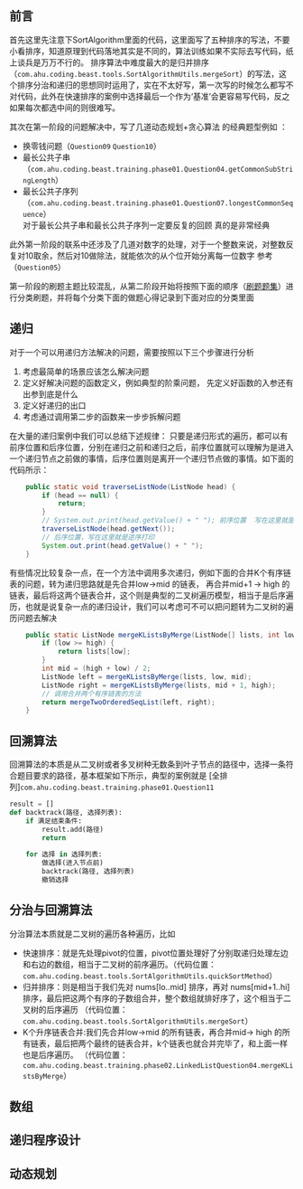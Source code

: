 ## 前言

首先这里先注意下SortAlgorithm里面的代码，这里面写了五种排序的写法，不要小看排序，知道原理到代码落地其实是不同的，算法训练如果不实际去写代码，纸上谈兵是万万不行的。
排序算法中难度最大的是归并排序（`com.ahu.coding.beast.tools.SortAlgorithmUtils.mergeSort`）的写法，这个排序分治和递归的思想同时运用了，实在不太好写，第一次写的时候怎么都写不对代码，此外在快速排序的案例中选择最后一个作为‘基准’会更容易写代码，反之如果每次都选中间的则很难写。

其次在第一阶段的问题解决中，写了几道动态规划+贪心算法 的经典题型例如 ：
- 换零钱问题（`Question09` `Question10`）
- 最长公共子串（`com.ahu.coding.beast.training.phase01.Question04.getCommonSubStringLength`）
- 最长公共子序列（`com.ahu.coding.beast.training.phase01.Question07.longestCommonSequence`）  
对于最长公共子串和最长公共子序列一定要反复的回顾 真的是非常经典

此外第一阶段的联系中还涉及了几道对数字的处理，对于一个整数来说，对整数反复对10取余，然后对10做除法，就能依次的从个位开始分离每一位数字 参考（`Question05`）

第一阶段的刷题主题比较混乱，从第二阶段开始将按照下面的顺序（[刷题题集](https://labuladong.online/algo/intro/quick-learning-plan/#%E5%85%B3%E4%BA%8E%E9%A2%98%E5%8D%95)）进行分类刷题，并将每个分类下面的做题心得记录到下面对应的分类里面


## 递归
对于一个可以用递归方法解决的问题，需要按照以下三个步骤进行分析
1. 考虑最简单的场景应该怎么解决问题
2. 定义好解决问题的函数定义，例如典型的阶乘问题， 先定义好函数的入参还有出参到底是什么
3. 定义好递归的出口
4. 考虑通过调用第二步的函数来一步步拆解问题

在大量的递归案例中我们可以总结下述规律：
只要是递归形式的遍历，都可以有前序位置和后序位置，分别在递归之前和递归之后，前序位置就可以理解为是进入一个递归节点之前做的事情，后序位置则是离开一个递归节点做的事情。如下面的代码所示：  
```java
    public static void traverseListNode(ListNode head) {
        if (head == null) {
            return;
        }
        // System.out.print(head.getValue() + " "); 前序位置  写在这里就是顺序打印
        traverseListNode(head.getNext());
        // 后序位置，写在这里就是逆序打印
        System.out.print(head.getValue() + " ");
    }
```

有些情况比较复杂一点，在一个方法中调用多次递归，例如下面的合并K个有序链表的问题，转为递归思路就是先合并low->mid 的链表，  再合并mid+1 -> high 的链表，最后将这两个链表合并，这个则是典型的二叉树遍历模型，相当于是后序遍历，也就是说复杂一点的递归设计，我们可以考虑可不可以把问题转为二叉树的遍历问题去解决
```java
    public static ListNode mergeKListsByMerge(ListNode[] lists, int low, int high) {
        if (low >= high) {
            return lists[low];
        }
        int mid = (high + low) / 2;
        ListNode left = mergeKListsByMerge(lists, low, mid);
        ListNode right = mergeKListsByMerge(lists, mid + 1, high);
        // 调用合并两个有序链表的方法
        return mergeTwoOrderedSeqList(left, right);
    }
```

## 回溯算法
回溯算法的本质是从二叉树或者多叉树种无数条到叶子节点的路径中，选择一条符合题目要求的路径，基本框架如下所示，典型的案例就是 [全排列]`com.ahu.coding.beast.training.phase01.Question11`
```python
result = []
def backtrack(路径, 选择列表):
    if 满足结束条件:
        result.add(路径)
        return
    
    for 选择 in 选择列表:
        做选择(进入节点前)
        backtrack(路径, 选择列表)
        撤销选择
```



## 分治与回溯算法
分治算法本质就是二叉树的遍历各种遍历，比如
- 快速排序：就是先处理pivot的位置，pivot位置处理好了分别取递归处理左边和右边的数组，相当于二叉树的前序遍历。（代码位置：`com.ahu.coding.beast.tools.SortAlgorithmUtils.quickSortMethod`）
- 归并排序：则是相当于我们先对 nums[lo..mid] 排序，再对 nums[mid+1..hi] 排序，最后把这两个有序的子数组合并，整个数组就排好序了，这个相当于二叉树的后序遍历 （代码位置：`com.ahu.coding.beast.tools.SortAlgorithmUtils.mergeSort`）
- K个升序链表合并:我们先合并low->mid 的所有链表，再合并mid-> high 的所有链表，最后把两个最终的链表合并，k个链表也就合并完毕了，和上面一样也是后序遍历。 （代码位置：`com.ahu.coding.beast.training.phase02.LinkedListQuestion04.mergeKListsByMerge`）



  

## 数组



## 递归程序设计



## 动态规划



